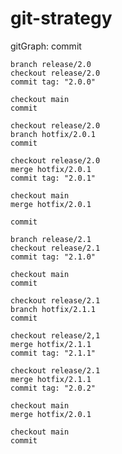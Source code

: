 # git-strategy

gitGraph:
	commit

	branch release/2.0
	checkout release/2.0
	commit tag: "2.0.0"

	checkout main
	commit
	
	checkout release/2.0
	branch hotfix/2.0.1
	commit

	checkout release/2.0
	merge hotfix/2.0.1
	commit tag: "2.0.1"

	checkout main
	merge hotfix/2.0.1

	commit

	branch release/2.1
	checkout release/2.1
	commit tag: "2.1.0"

	checkout main
	commit

	checkout release/2.1
	branch hotfix/2.1.1
	commit

	checkout release/2,1
	merge hotfix/2.1.1
	commit tag: "2.1.1"

	checkout release/2.1
	merge hotfix/2.1.1
	commit tag: "2.0.2"

	checkout main
	merge hotfix/2.0.1

	checkout main
	commit
